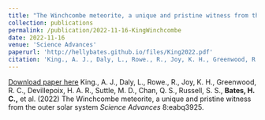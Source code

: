 ```yaml
---
title: "The Winchcombe meteorite, a unique and pristine witness from the outer solar system"
collection: publications
permalink: /publication/2022-11-16-KingWinchcombe
date: 2022-11-16
venue: 'Science Advances'
paperurl: 'http://hellybates.github.io/files/King2022.pdf'
citation: 'King., A. J., Daly, L., Rowe., R., Joy, K. H., Greenwood, R. C., Devillepoix, H. A. R., Suttle, M. D., Chan, Q. S., Russell, S. S., <b>Bates, H. C.,</b> et al. (2022) The Winchcombe meteorite, a unique and pristine witness from the outer solar system <i>Science Advances</i> 8:eabq3925.'
---
```

[Download paper here](http://hellybates.github.io/files/King2022.pdf)
King., A. J., Daly, L., Rowe., R., Joy, K. H., Greenwood, R. C., Devillepoix, H. A. R., Suttle, M. D., Chan, Q. S., Russell, S. S., <b>Bates, H. C.,</b> et al. (2022) The Winchcombe meteorite, a unique and pristine witness from the outer solar system <i>Science Advances</i> 8:eabq3925.